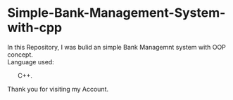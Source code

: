 # Simple-Bank-Management-System-with-cpp
In this Repository, I was bulid an simple Bank Managemnt system with OOP concept.</br>Language used:<ul>C++.</ul>
Thank you for visiting my Account.
